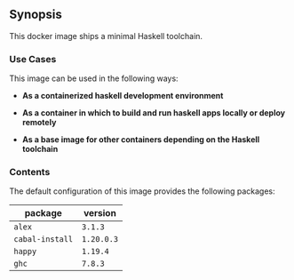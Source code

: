 ## Synopsis

This docker image ships a minimal Haskell toolchain.

### Use Cases

This image can be used in the following ways:

*   **As a containerized haskell development environment**

*   **As a container in which to build and run haskell apps locally or deploy remotely**

*   **As a base image for other containers depending on the Haskell toolchain**

### Contents

The default configuration of this image provides the following packages:

| package         | version    |
|-----------------|------------|
| `alex`          | `3.1.3`    |
| `cabal-install` | `1.20.0.3` |
| `happy`         | `1.19.4`   |
| `ghc`           | `7.8.3`    |
